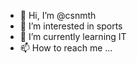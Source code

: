- 👋 Hi, I’m @csnmth
- 👀 I’m interested in sports
- 🌱 I’m currently learning IT
- 📫 How to reach me ...

<!---
csnmth/csnmth is a ✨ special ✨ repository because its `README.md` (this file) appears on your GitHub profile.
You can click the Preview link to take a look at your changes.
--->
